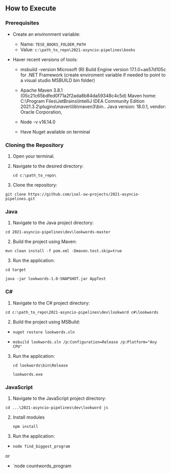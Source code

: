 ## How to Execute

### Prerequisites

- Create an environment variable:
  - Name: `TESE_BOOKS_FOLDER_PATH`
  - Value: `c:\path_to_repo\2021-asyncio-pipelines\books`
 
-  Haver recent versions of tools:
     - msbuild -version Microsoft (R) Build Engine version 17.1.0+ae57d105c for .NET Framework (create enviroment variable if needed to point to a visual studio MSBUILD bin folder)

     - Apache Maven 3.8.1 (05c21c65bdfed0f71a2f2ada8b84da59348c4c5d)
      Maven home: C:\Program Files\JetBrains\IntelliJ IDEA Community Edition 2021.3.2\plugins\maven\lib\maven3\bin\..
      Java version: 18.0.1, vendor: Oracle Corporation,

      - Node -v v16.14.0
 
      - Have Nuget available on terminal
   
### Cloning the Repository

1. Open your terminal.
2. Navigate to the desired directory:

   `cd c:\path_to_repo\`

 4. Clone the repository:

   `git clone https://github.com/isel-sw-projects/2021-asyncio-pipelines.git`


### Java

1. Navigate to the Java project directory:

`cd 2021-asyncio-pipelines\dev\lookwords-master`

2. Build the project using Maven:

  `mvn clean install -f pom.xml -Dmaven.test.skip=true`

3. Run the application:

 `cd target`
 
 `java -jar lookwords-1.0-SNAPSHOT.jar AppTest`


### C#

1. Navigate to the C# project directory:

 `cd c:\path_to_repo\2021-asyncio-pipelines\dev\lookword c#\lookwords`

2. Build the project using MSBuild:

 -  `nuget restore lookwords.sln`
  
 - `msbuild lookwords.sln /p:Configuration=Release /p:Platform="Any CPU"`

3. Run the application:

   `cd lookwords\bin\Release`
   
   `lookwords.exe`


### JavaScript

1. Navigate to the JavaScript project directory:

  `cd ...\2021-asyncio-pipelines\dev\lookword js`

2. Install modules
  
   `npm install`

5. Run the application:

  - `node find_biggest_program`

  or

  - `node countwords_program


